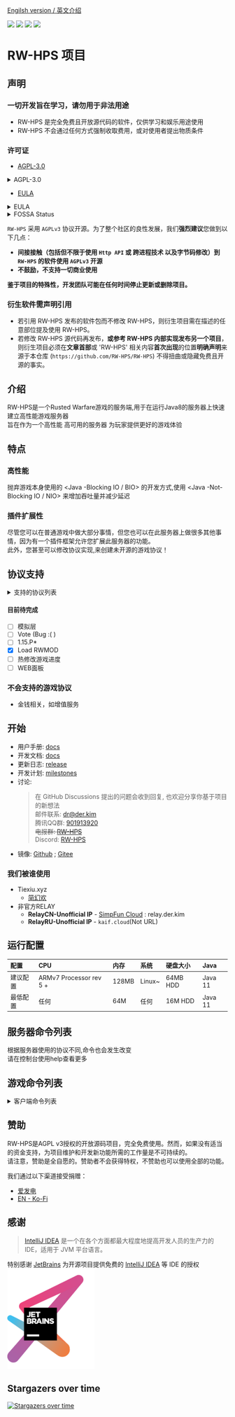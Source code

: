 [Engilsh version / 英文介绍](README.md)

![](https://img.shields.io/github/stars/RW-HPS/RW-HPS.svg)
![](https://github.com/RW-HPS/RW-HPS/actions/workflows/gradle.yml/badge.svg?branch=master)
![](https://jitpack.io/v/RW-HPS/RW-HPS.svg)
![](https://app.fossa.com/api/projects/git%2Bgithub.com%2FRW-HPS%2FRW-HPS.svg?type=shield)

# RW-HPS 项目
## 声明
### 一切开发旨在学习，请勿用于非法用途
- RW-HPS 是完全免费且开放源代码的软件，仅供学习和娱乐用途使用
- RW-HPS 不会通过任何方式强制收取费用，或对使用者提出物质条件
### 许可证
- [AGPL-3.0](https://www.gnu.org/licenses/agpl-3.0.html)
<details>
  <summary>AGPL-3.0</summary>

```
Copyright (C) 2020-2022 RW-HPS Team and contributors.

This program is free software: you can redistribute it and/or modify
it under the terms of the GNU Affero General Public License as
published by the Free Software Foundation, either version 3 of the
License.

This program is distributed in the hope that it will be useful,
but WITHOUT ANY WARRANTY; without even the implied warranty of
MERCHANTABILITY or FITNESS FOR A PARTICULAR PURPOSE.  See the
GNU Affero General Public License for more details.

You should have received a copy of the GNU Affero General Public License
along with this program.  If not, see <http://www.gnu.org/licenses/>.
```
</details>


- [EULA](https://github.com/RW-HPS/RW-HPS/blob/master/Server/src/main/resources/eula/China.md)
<details>
  <summary>EULA</summary>

```
版权所有©2022 RW-HPS.Team <RW-HPS@der.kim>

允许在其遵守CC BY-NC-SA 4.0协议的同时，每个人复制和分发此许可证文档的逐字记录副本，且允许对其进行更改，但必须保留其版权信息与原作者。

请务必仔细阅读和理解通用用户协议书中规定的所有权利和限制。在使用前，您需要仔细阅读并决定接受或不接受本协议的条款。除非或直至您接受本协议的条款，否则本软件及其相关副本、相关程序代码或相关资源不得在您的任何终端上下载、安装或使用。

您一旦下载、使用本软件及其相关副本、相关程序代码或相关资源，即表示您同意接受本协议各项条款的约束。如您不同意本协议中的条款，您则应当立即删除本软件、附属资源及其相关源代码。

本软件权利只许可使用，而不出售。

本协议与GNU Affero通用公共许可证(即AGPL协议)共同作为本软件与您的协议，且本协议与AGPL协议的冲突部分均按照本协议约束。您必须同时同意并遵守本协议与AGPL协议，否则，您应立即卸载、删除本软件、附属资源及其相关源代码。
```
</details>

<details>
  <summary>FOSSA Status</summary>

[![FOSSA Status](https://app.fossa.com/api/projects/git%2Bgithub.com%2FRW-HPS%2FRW-HPS.svg?type=large)](https://app.fossa.com/projects/git%2Bgithub.com%2FRW-HPS%2FRW-HPS?ref=badge_large)
</details>

`RW-HPS` 采用 `AGPLv3` 协议开源。为了整个社区的良性发展，我们**强烈建议**您做到以下几点：
- **间接接触（包括但不限于使用 `Http API` 或 跨进程技术 以及字节码修改）到 `RW-HPS` 的软件使用 `AGPLv3` 开源**
- **不鼓励，不支持一切商业使用**

**鉴于项目的特殊性，开发团队可能在任何时间停止更新或删除项目。**

### 衍生软件需声明引用

- 若引用 RW-HPS 发布的软件包而不修改 RW-HPS，则衍生项目需在描述的任意部位提及使用 RW-HPS。
- 若修改 RW-HPS 源代码再发布，**或参考 RW-HPS 内部实现发布另一个项目**，则衍生项目必须在**文章首部**或 'RW-HPS' 相关内容**首次出现**的位置**明确声明**来源于本仓库 (`https://github.com/RW-HPS/RW-HPS`) 不得扭曲或隐藏免费且开源的事实。


## 介绍
RW-HPS是一个Rusted Warfare游戏的服务端,用于在运行Java8的服务器上快速建立高性能游戏服务器  
旨在作为一个高性能 高可用的服务器 为玩家提供更好的游戏体验

## 特点
### 高性能
抛弃游戏本身使用的 <Java -Blocking IO / BIO> 的开发方式,使用 <Java -Not-Blocking IO / NIO> 来增加吞吐量并减少延迟
### 插件扩展性
尽管您可以在普通游戏中做大部分事情，但您也可以在此服务器上做很多其他事情，因为有一个插件框架允许您扩展此服务器的功能。  
此外，您甚至可以修改协议实现,来创建未开源的游戏协议！

## 协议支持

<details>
  <summary>支持的协议列表</summary>  

**消息相关**
- 团队消息
- 群发消息
- 地图位置

**游戏相关**
- 基础的游戏
- 游戏重连
- 自定义地图
- 保存的游戏
- 正宗的Mods支持

**扩展功能**
- 加载插件
- 玩家跳转服务器
- 地图生成单位
- RELAY协议

**其他**
- BanPlayer
- BanRelayRoom
- 禁言

</details>

#### 目前待完成
- [ ] 模拟层
- [ ] Vote (Bug :( )
- [ ] 1.15.P*
- [x] Load RWMOD
- [ ] 热修改游戏进度
- [ ] WEB面板

### 不会支持的游戏协议
- 金钱相关，如增值服务


## 开始
- 用户手册: [docs](docs/zh/run/UserManual.md)
- 开发文档: [docs](docs/zh/README.md)
- 更新日志: [release](https://github.com/RW-HPS/RW-HPS/releases)
- 开发计划: [milestones](https://github.com/RW-HPS/RW-HPS/milestones)
- 讨论:
  > 在 GitHub Discussions 提出的问题会收到回复, 也欢迎分享你基于项目的新想法  
  > 邮件联系: dr@der.kim  
  > 腾讯QQ群: [901913920](https://qm.qq.com/cgi-bin/qm/qr?k=qhJ6ekYF9pD9jO6j8H2rZw8ePAVypoU0&jump_from=webapi)      
  > <del>电报群: [RW-HPS](https://t.me/RW_HPS) </del>  
  > Discord: [RW-HPS](https://discord.gg/VwwxJhVG64)
- 镜像:
  [Github](https://github.com/RW-HPS/RW-HPS) ;  [Gitee](https://gitee.com/derdct/RW-HPS)  

### 我们被谁使用
- Tiexiu.xyz
    - [简幻欢](https://sfe.simpfun.cn)  
- 非官方RELAY
    - **RelayCN-Unofficial IP** - [SimpFun Cloud](https://cloud.simpfun.cn) : relay.der.kim
    - **RelayRU-Unofficial IP** - `kaif.cloud`(Not URL)

## 运行配置

| 配置 		| CPU                     | 内存 	| 系统 			 | 硬盘大小 	   | Java      |
|:--- 		|:------------------------|:---     |:-------|:---------|:---       |
| 建议配置 	| ARMv7 Processor rev 5 + | 128MB      | Linux~ | 64MB HDD | Java 11   |
| 最低配置 	| 任何                      | 64M      | 任何     | 16M HDD  | Java 11   |

## 服务器命令列表
根据服务器使用的协议不同,命令也会发生改变  
请在控制台使用help查看更多  

## 游戏命令列表
<details>
  <summary>客户端命令列表</summary>  

| 命令 			| 参数 												 | 信息 										 |
|:---           |:--- 												 |:--- 										 |
| help      |   | 获取帮助 									 |
这里的命令我建议自己在服务端测试 不多写  
抱歉 或许有更多的命令没有被加入 因为文档没有时间更新  
请在游戏使用.help查看更多
</details>

## 赞助
RW-HPS是AGPL v3授权的开放源码项目，完全免费使用。然而，如果没有适当的资金支持，为项目维护和开发新功能所需的工作量是不可持续的。  
请注意，赞助是全自愿的。赞助者不会获得特权，不赞助也可以使用全部的功能。

我们通过以下渠道接受捐赠：  
+ [爱发电](https://afdian.net/@derdct)
+ [EN - Ko-Fi](https://ko-fi.com/derdct)


## 感谢
> [IntelliJ IDEA](https://zh.wikipedia.org/zh-hans/IntelliJ_IDEA) 是一个在各个方面都最大程度地提高开发人员的生产力的 IDE，适用于 JVM 平台语言。

特别感谢 [JetBrains](https://www.jetbrains.com/?from=rw-hps) 为开源项目提供免费的 [IntelliJ IDEA](https://www.jetbrains.com/idea/?from=rw-hps) 等 IDE 的授权  
[<img src=".github/jetbrains-variant-3.png" width="200"/>](https://www.jetbrains.com/?from=rw-hps)
  

## Stargazers over time

[![Stargazers over time](https://starchart.cc/RW-HPS/RW-HPS.svg)](https://starchart.cc/RW-HPS/RW-HPS)
